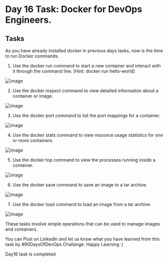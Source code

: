 # Day 16 Task: Docker for DevOps Engineers.

## Tasks

As you have already installed docker in previous days tasks, now is the time to run Docker commands.

1. Use the docker run command to start a new container and interact with it through the command line. [Hint: docker run hello-world]

![image](https://user-images.githubusercontent.com/117350787/233471582-b786150f-e424-4ccc-92ff-981f58fb792b.png)

2. Use the docker inspect command to view detailed information about a container or image.

![image](https://user-images.githubusercontent.com/117350787/233472275-60568b42-54d3-4c8c-8722-db8c988f9392.png)

3. Use the docker port command to list the port mappings for a container.

![image](https://user-images.githubusercontent.com/117350787/233472868-683f8ec0-a913-4c6b-ab7c-e58886e71910.png)

4. Use the docker stats command to view resource usage statistics for one or more containers.

![image](https://user-images.githubusercontent.com/117350787/233473348-1ddb4092-0652-460e-93f4-31d5f6b4005b.png)

5. Use the docker top command to view the processes running inside a container.

![image](https://user-images.githubusercontent.com/117350787/233473815-1e037764-07ed-4a2d-b494-34f812a8e806.png)

6. Use the docker save command to save an image to a tar archive.

![image](https://user-images.githubusercontent.com/117350787/233476780-83b80f85-041a-4f09-911c-f5eba3d30b7a.png)

7. Use the docker load command to load an image from a tar archive.

![image](https://user-images.githubusercontent.com/117350787/233477888-ec27b5c5-b53c-4077-a50a-7302e8dfba83.png)

These tasks involve simple operations that can be used to manage images and containers.

You can Post on LinkedIn and let us know what you have learned from this task by #90DaysOfDevOps Challange. Happy Learning :)


Day16 task is completed
